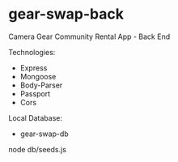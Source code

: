 # gear-swap-back
Camera Gear Community Rental App -  Back End

Technologies:
- Express
- Mongoose
- Body-Parser
- Passport
- Cors


Local Database:
- gear-swap-db

node db/seeds.js
